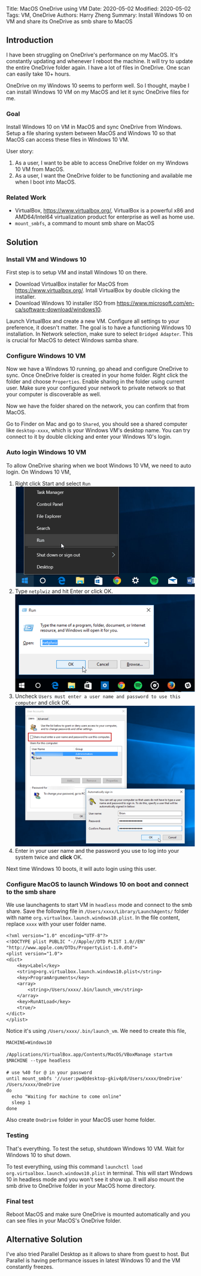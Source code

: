 Title: MacOS OneDrive using VM
Date: 2020-05-02
Modified: 2020-05-02
Tags: VM, OneDrive
Authors: Harry Zheng
Summary: Install Windows 10 on VM and share its OneDrive as smb share to MacOS 


## Introduction

I have been struggling on OneDrive's performance on my MacOS. It's constantly updating and whenever I reboot the machine. It will try to update the entire OneDrive folder again. I have a lot of files in OneDrive. One scan can easily take 10+ hours. 

OneDrive on my Windows 10 seems to perform well. So I thought, maybe I can install Windows 10 VM on my MacOS and let it sync OneDrive files for me. 

### Goal

Install Windows 10 on VM in MacOS and sync OneDrive from Windows. Setup a file sharing system between MacOS and Windows 10 so that MacOS can access these files in Windows 10 VM.  

User story:

1. As a user, I want to be able to access OneDrive folder on my Windows 10 VM from MacOS.
2. As a user, I want the OneDrive folder to be functioning and available me when I boot into MacOS.

### Related Work

* VirtualBox, https://www.virtualbox.org/, VirtualBox is a powerful x86 and AMD64/Intel64 virtualization product for enterprise as well as home use. 
* `mount_smbfs`, a command to mount smb share on MacOS

## Solution

### Install VM and Windows 10

First step is to setup VM and install Windows 10 on there.  

* Download VirtualBox installer for MacOS from https://www.virtualbox.org/. Intall VirtualBox by double clicking the installer.
* Download Windows 10 installer ISO from https://www.microsoft.com/en-ca/software-download/windows10. 

Launch VirtualBox and create a new VM. Configure all settings to your preference, it doesn't matter. The goal is to have a functioning Windows 10 installation. In Network selection, make sure to select `Bridged Adapter`. This is crucial for MacOS to detect Windows samba share. 

### Configure Windows 10 VM

Now we have a Windows 10 running, go ahead and configure OneDrive to sync. Once OneDrive folder is created in your home folder. Right click the folder and choose `Properties`. Enable sharing in the folder using current user. Make sure your configured your network to private network so that your computer is discoverable as well. 

Now we have the folder shared on the network, you can confirm that from MacOS. 

Go to Finder on Mac and go to `Shared`, you should see a shared computer like `desktop-xxxx`, which is your Windows VM's desktop name. You can try connect to it by double clicking and enter your Windows 10's login. 

### Auto login Windows 10 VM

To allow OneDrive sharing when we boot Windows 10 VM, we need to auto login. On Windows 10 VM,   

1. Right click Start and select `Run`
   ![alt text](../images/w10_auto_login_1.png)
2. Type `netplwiz` and hit Enter or click OK. 
   ![alt text](../images/w10_auto_login_2.png)
3. Uncheck `Users must enter a user name and password to use this computer` and click OK.
   ![alt text](../images/w10_auto_login_3.png)
4. Enter in your user name and the password you use to log into your system twice and **click** OK.

Next time Windows 10 boots, it will auto login using this user. 

### Configure MacOS to launch Windows 10 on boot and connect to the smb share

We use launchagents to start VM in `headless` mode and connect to the smb share. Save the following file in `/Users/xxxx/Library/LaunchAgents/` folder with name `org.virtualbox.launch.windows10.plist`. In the file content, replace `xxxx` with your user folder name. 

```
<?xml version="1.0" encoding="UTF-8"?>
<!DOCTYPE plist PUBLIC "-//Apple//DTD PLIST 1.0//EN" "http://www.apple.com/DTDs/PropertyList-1.0.dtd">
<plist version="1.0">
<dict>
	<key>Label</key>
	<string>org.virtualbox.launch.windows10.plist</string>
	<key>ProgramArguments</key>
	<array>
		<string>/Users/xxxx/.bin/launch_vm</string>
	</array>
	<key>RunAtLoad</key>
	<true/>
</dict>
</plist>

```

Notice it's using `/Users/xxxx/.bin/launch_vm`. We need to create this file,

```
MACHINE=Windows10

/Applications/VirtualBox.app/Contents/MacOS/VBoxManage startvm $MACHINE --type headless

# use %40 for @ in your password
until mount_smbfs '//user:pwd@desktop-gkiv4p8/Users/xxxx/OneDrive' /Users/xxxx/OneDrive
do
  echo "Waiting for machine to come online"
  sleep 1
done
```

Also create `OneDrive` folder in your MacOS user home folder. 

### Testing

That's everything. To test the setup, shutdown Windows 10 VM. Wait for Windows 10 to shut down. 

To test everything, using this command `launchctl load org.virtualbox.launch.windows10.plist` in terminal. This will start Windows 10 in headless mode and you won't see it show up. It will also mount the smb drive to OneDrive folder in your MacOS home directory. 

### Final test

Reboot MacOS and make sure OneDrive is mounted automatically and you can see files in your MacOS's OneDrive folder. 

## Alternative Solution

I've also tried Parallel Desktop as it allows to share from guest to host. But Parallel is having performance issues in latest Windows 10 and the VM constantly freezes. 

